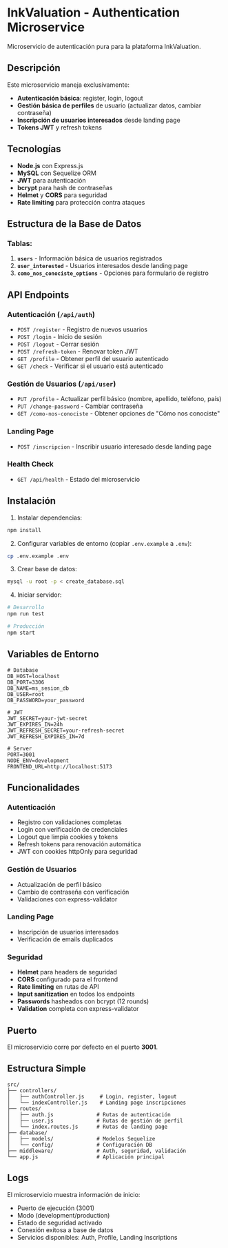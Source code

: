 # InkValuation - Authentication Microservice

Microservicio de autenticación pura para la plataforma InkValuation.

## Descripción

Este microservicio maneja exclusivamente:
- **Autenticación básica**: register, login, logout
- **Gestión básica de perfiles** de usuario (actualizar datos, cambiar contraseña)
- **Inscripción de usuarios interesados** desde landing page
- **Tokens JWT** y refresh tokens

## Tecnologías

- **Node.js** con Express.js
- **MySQL** con Sequelize ORM
- **JWT** para autenticación
- **bcrypt** para hash de contraseñas
- **Helmet** y **CORS** para seguridad
- **Rate limiting** para protección contra ataques

## Estructura de la Base de Datos

### Tablas:

1. **`users`** - Información básica de usuarios registrados
2. **`user_interested`** - Usuarios interesados desde landing page
3. **`como_nos_conociste_options`** - Opciones para formulario de registro

## API Endpoints

### Autenticación (`/api/auth`)
- `POST /register` - Registro de nuevos usuarios
- `POST /login` - Inicio de sesión
- `POST /logout` - Cerrar sesión
- `POST /refresh-token` - Renovar token JWT
- `GET /profile` - Obtener perfil del usuario autenticado
- `GET /check` - Verificar si el usuario está autenticado

### Gestión de Usuarios (`/api/user`)
- `PUT /profile` - Actualizar perfil básico (nombre, apellido, teléfono, país)
- `PUT /change-password` - Cambiar contraseña
- `GET /como-nos-conociste` - Obtener opciones de "Cómo nos conociste"

### Landing Page
- `POST /inscripcion` - Inscribir usuario interesado desde landing page

### Health Check
- `GET /api/health` - Estado del microservicio

## Instalación

1. Instalar dependencias:
```bash
npm install
```

2. Configurar variables de entorno (copiar `.env.example` a `.env`):
```bash
cp .env.example .env
```

3. Crear base de datos:
```bash
mysql -u root -p < create_database.sql
```

4. Iniciar servidor:
```bash
# Desarrollo
npm run test

# Producción  
npm start
```

## Variables de Entorno

```env
# Database
DB_HOST=localhost
DB_PORT=3306
DB_NAME=ms_sesion_db
DB_USER=root
DB_PASSWORD=your_password

# JWT
JWT_SECRET=your-jwt-secret
JWT_EXPIRES_IN=24h
JWT_REFRESH_SECRET=your-refresh-secret
JWT_REFRESH_EXPIRES_IN=7d

# Server
PORT=3001
NODE_ENV=development
FRONTEND_URL=http://localhost:5173
```

## Funcionalidades

### Autenticación
- Registro con validaciones completas
- Login con verificación de credenciales
- Logout que limpia cookies y tokens
- Refresh tokens para renovación automática
- JWT con cookies httpOnly para seguridad

### Gestión de Usuarios
- Actualización de perfil básico
- Cambio de contraseña con verificación
- Validaciones con express-validator

### Landing Page
- Inscripción de usuarios interesados
- Verificación de emails duplicados

### Seguridad
- **Helmet** para headers de seguridad
- **CORS** configurado para el frontend
- **Rate limiting** en rutas de API
- **Input sanitization** en todos los endpoints
- **Passwords** hasheados con bcrypt (12 rounds)
- **Validation** completa con express-validator

## Puerto

El microservicio corre por defecto en el puerto **3001**.

## Estructura Simple

```
src/
├── controllers/
│   ├── authController.js     # Login, register, logout
│   └── indexController.js    # Landing page inscripciones
├── routes/
│   ├── auth.js              # Rutas de autenticación
│   ├── user.js              # Rutas de gestión de perfil
│   └── index.routes.js      # Rutas de landing page
├── database/
│   ├── models/              # Modelos Sequelize
│   └── config/              # Configuración DB
├── middleware/              # Auth, seguridad, validación
└── app.js                   # Aplicación principal
```

## Logs

El microservicio muestra información de inicio:
- Puerto de ejecución (3001)
- Modo (development/production)  
- Estado de seguridad activado
- Conexión exitosa a base de datos
- Servicios disponibles: Auth, Profile, Landing Inscriptions